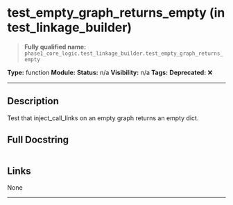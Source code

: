 # test_empty_graph_returns_empty (in test_linkage_builder)
> **Fully qualified name:** `phase1_core_logic.test_linkage_builder.test_empty_graph_returns_empty`

**Type:** function
**Module:** 
**Status:** n/a
**Visibility:** n/a
**Tags:** 
**Deprecated:** ❌

---

## Description
Test that inject_call_links on an empty graph returns an empty dict.

## Full Docstring
```

```

## Links
None

---
